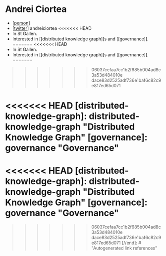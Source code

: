 # Andrei Ciortea

- [[person]]
- [[twitter]] andreiciortea
<<<<<<< HEAD
- In St Gallen.
- Interested in [[distributed knowledge graph]]s and [[governance]].
=======
<<<<<<< HEAD
- In St Gallen.
- Interested in [[distributed knowledge graph]]s and [[governance]].
=======
>>>>>>> 06037cefaa7cc1b2f685b004ad8c3a53d484010e
>>>>>>> dace83d2525adf736e1baf6c82c9e817ed65d071


[//begin]: # "Autogenerated link references for markdown compatibility"
[person]: person "Person"
[twitter]: twitter "Twitter"
<<<<<<< HEAD
[distributed-knowledge-graph]: distributed-knowledge-graph "Distributed Knowledge Graph"
[governance]: governance "Governance"
=======
<<<<<<< HEAD
[distributed-knowledge-graph]: distributed-knowledge-graph "Distributed Knowledge Graph"
[governance]: governance "Governance"
=======
>>>>>>> 06037cefaa7cc1b2f685b004ad8c3a53d484010e
>>>>>>> dace83d2525adf736e1baf6c82c9e817ed65d071
[//end]: # "Autogenerated link references"